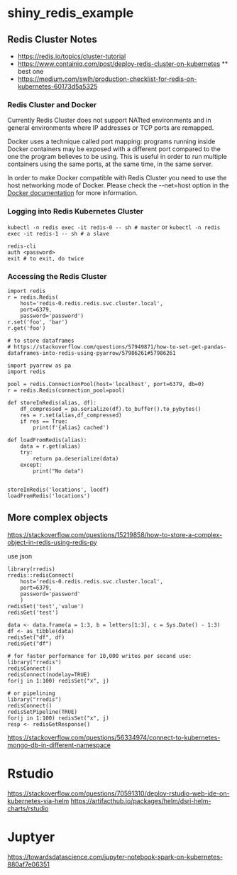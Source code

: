 # shiny_redis_example

## Redis Cluster Notes

- https://redis.io/topics/cluster-tutorial
- https://www.containiq.com/post/deploy-redis-cluster-on-kubernetes \*\* best one
- https://medium.com/swlh/production-checklist-for-redis-on-kubernetes-60173d5a5325

### Redis Cluster and Docker

Currently Redis Cluster does not support NATted environments and in general environments where IP addresses or TCP ports are remapped.

Docker uses a technique called port mapping: programs running inside Docker containers may be exposed with a different port compared to the one the program believes to be using. This is useful in order to run multiple containers using the same ports, at the same time, in the same server.

In order to make Docker compatible with Redis Cluster you need to use the host networking mode of Docker. Please check the --net=host option in the [Docker documentation](https://docs.docker.com/engine/userguide/networking/dockernetworks/) for more information.

### Logging into Redis Kubernetes Cluster

`kubectl -n redis exec -it redis-0 -- sh # master`
or
`kubectl -n redis exec -it redis-1 -- sh # a slave`

```
redis-cli
auth <password>
exit # to exit, do twice
```

### Accessing the Redis Cluster

```{python}
import redis
r = redis.Redis(
    host='redis-0.redis.redis.svc.cluster.local',
    port=6379,
    password='password')
r.set('foo', 'bar')
r.get('foo')

# to store dataframes
# https://stackoverflow.com/questions/57949871/how-to-set-get-pandas-dataframes-into-redis-using-pyarrow/57986261#57986261

import pyarrow as pa
import redis

pool = redis.ConnectionPool(host='localhost', port=6379, db=0)
r = redis.Redis(connection_pool=pool)

def storeInRedis(alias, df):
    df_compressed = pa.serialize(df).to_buffer().to_pybytes()
    res = r.set(alias,df_compressed)
    if res == True:
        print(f'{alias} cached')

def loadFromRedis(alias):
    data = r.get(alias)
    try:
        return pa.deserialize(data)
    except:
        print("No data")


storeInRedis('locations', locdf)
loadFromRedis('locations')
```

## More complex objects

https://stackoverflow.com/questions/15219858/how-to-store-a-complex-object-in-redis-using-redis-py

use json

```{r}
library(rredis)
rredis::redisConnect(
    host='redis-0.redis.redis.svc.cluster.local',
    port=6379,
    password='password'
    )
redisSet('test','value')
redisGet('test')

data <- data.frame(a = 1:3, b = letters[1:3], c = Sys.Date() - 1:3)
df <- as_tibble(data)
redisSet("df", df)
redisGet("df")

# for faster performance for 10,000 writes per second use:
library("rredis")
redisConnect()
redisConnect(nodelay=TRUE)
for(j in 1:100) redisSet("x", j)

# or pipelining
library("rredis")
redisConnect()
redisSetPipeline(TRUE)
for(j in 1:100) redisSet("x", j)
resp <- redisGetResponse()
```

https://stackoverflow.com/questions/56334974/connect-to-kubernetes-mongo-db-in-different-namespace

# Rstudio

https://stackoverflow.com/questions/70591310/deploy-rstudio-web-ide-on-kubernetes-via-helm
https://artifacthub.io/packages/helm/dsri-helm-charts/rstudio

# Juptyer

https://towardsdatascience.com/jupyter-notebook-spark-on-kubernetes-880af7e06351
